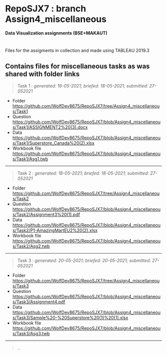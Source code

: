 # RepoSJX7 : branch Assign4_miscellaneous
__Data Visualization assignments (BSE+MAKAUT)__
#
Files for the assigments in collection and made using TABLEAU 2019.3 

Contains files for miscellaneous tasks as was shared with folder links
---
> Task 1 : _generated: 16-05-2021; briefed: 18-05-2021; submitted: 27-052021_ 
* Folder https://github.com/WolfDev8675/RepoSJX7/tree/Assign4_miscellaneous/Task1
* Question https://github.com/WolfDev8675/RepoSJX7/blob/Assign4_miscellaneous/Task1/ASSIGNMENT2%20(3).docx
* Data https://github.com/WolfDev8675/RepoSJX7/blob/Assign4_miscellaneous/Task1/Superstore_Canada%20(2).xlsx
* Workbook file https://github.com/WolfDev8675/RepoSJX7/blob/Assign4_miscellaneous/Task1/Asg1.twb
---
> Task 2 : _generated: 18-05-2021; briefed: 18-05-2021; submitted: 27-052021_
* Folder https://github.com/WolfDev8675/RepoSJX7/tree/Assign4_miscellaneous/Task2
* Question https://github.com/WolfDev8675/RepoSJX7/blob/Assign4_miscellaneous/Task2/Assignment3%20(1).pdf
* Data https://github.com/WolfDev8675/RepoSJX7/blob/Assign4_miscellaneous/Task2/P1-AmazingMartEU2%20(2).xlsx
* Workbook file https://github.com/WolfDev8675/RepoSJX7/blob/Assign4_miscellaneous/Task2/Asg2.twb
---
> Task 3 : _generated: 20-05-2021; briefed: 20-05-2021; submitted: 27-052021_
* Folder https://github.com/WolfDev8675/RepoSJX7/tree/Assign4_miscellaneous/Task3
* Question https://github.com/WolfDev8675/RepoSJX7/blob/Assign4_miscellaneous/Task3/Assignment4.pdf
* Data https://github.com/WolfDev8675/RepoSJX7/blob/Assign4_miscellaneous/Task3/Sample%20-%20Superstore%20(1)%20(1).xlsx
* Workbook file https://github.com/WolfDev8675/RepoSJX7/blob/Assign4_miscellaneous/Task3/Asg3.twb
---
> ..
